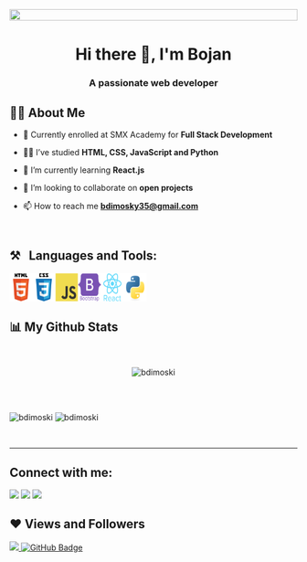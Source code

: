 <a href="#"><img width="100%" height="50%"  align="center" src="https://camo.githubusercontent.com/fa73289736064aba480d0708da37d7aa183a8c3e2bcc2f58c54285a3bbbeecc1/68747470733a2f2f7777772e61616c7068612e6e65742f77702d636f6e74656e742f75706c6f6164732f323032302f31322f66756c6c2d737461636b2d646576656c6f706d656e742e676966" /></a>

<h1 align="center">Hi there 👋, I'm Bojan</h1>
<h3 align="center">A passionate web developer</h3>


## 🙋‍♂️ About Me
- 🔭 Currently enrolled at SMX Academy for **Full Stack Development**

- 👨‍💻 I’ve studied **HTML, CSS, JavaScript and Python**

- 🌱 I’m currently learning **React.js**

- 👯 I’m looking to collaborate on **open projects**

- 📫 How to reach me **bdimosky35@gmail.com**
<br>


## ⚒&nbsp;&nbsp;&nbsp;**Languages and Tools:**
<div style="display: inline_block"> <a href="https://www.w3.org/html/" target="_blank" rel="noreferrer"> <img align="left" height="50" src="https://raw.githubusercontent.com/devicons/devicon/master/icons/html5/html5-original-wordmark.svg" alt="html5" width="40" height="40"/> </a> <a href="https://www.w3schools.com/css/" target="_blank" rel="noreferrer"> <img align="left" height="50" src="https://raw.githubusercontent.com/devicons/devicon/master/icons/css3/css3-original-wordmark.svg" alt="css3" width="40" height="40"/> </a> <a href="https://developer.mozilla.org/en-US/docs/Web/JavaScript" target="_blank" rel="noreferrer"> <img align="left" height="50" src="https://raw.githubusercontent.com/devicons/devicon/master/icons/javascript/javascript-original.svg" alt="javascript" width="40" height="40"/> </a>  <a href="https://getbootstrap.com" target="_blank" rel="noreferrer"> <img align="left" height="50" src="https://raw.githubusercontent.com/devicons/devicon/master/icons/bootstrap/bootstrap-plain-wordmark.svg" alt="bootstrap" width="40" height="40"/> </a> <a href="https://reactjs.org/" target="_blank" rel="noreferrer"> <img align="left" height="50" src="https://raw.githubusercontent.com/devicons/devicon/master/icons/react/react-original-wordmark.svg" alt="react" width="40" height="40"/> </a> <a href="https://www.python.org" target="_blank" rel="noreferrer"> <img align="left" height="50" src="https://raw.githubusercontent.com/devicons/devicon/master/icons/python/python-original.svg" alt="python" width="40" height="40"/> </a> 
<br>
</div>
<br>
<br>

## 📊 My Github Stats
<br>

<p align="center">
  <img align="center" src="https://github-readme-streak-stats.herokuapp.com/?user=bdimoski&show_icons=true&count_private=true&theme=react&hide_border=true&bg_color=0D1117" alt="bdimoski" /> <br>
</p>

<br>
<br/>

<p>
  <img  src="https://github-readme-stats.vercel.app/api?username=bdimoski&count_private=true&theme=react&hide_border=true&bg_color=0D1117" alt="bdimoski" />
  <img src="https://github-readme-stats.vercel.app/api/top-langs/?username=bdimoski&langs_count=8&count_private=true&layout=compact&theme=react&hide_border=true&bg_color=0D1117" alt="bdimoski"  />
</p>
<br/>
<hr>

## Connect with me:
<p align="left">

<a href = "https://www.linkedin.com/in//"><img src="https://img.icons8.com/fluent/48/000000/linkedin.png"/></a>
<a href = "https://twitter.com/"><img src="https://img.icons8.com/fluent/48/000000/twitter.png"/></a>
<a href = "https://www.instagram.com//"><img src="https://img.icons8.com/fluent/48/000000/instagram-new.png"/></a>

</p>

## ❤ Views and Followers
<a href="https://github.com/Meghna-DAS/github-profile-views-counter">
    <img src="https://komarev.com/ghpvc/?username=bdimoski">
</a>
<a href="https://github.com/bdimoski?tab=followers"><img src="https://img.shields.io/github/followers/bdimoski?label=Followers&style=social" alt="GitHub Badge"></a>
